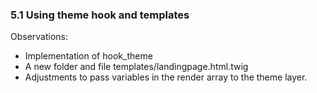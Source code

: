 ### 5.1 Using theme hook and templates

Observations:
 - Implementation of hook_theme
 - A new folder and file templates/landingpage.html.twig
 - Adjustments to pass variables in the render array to the theme layer.